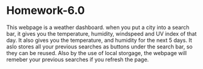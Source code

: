 # Homework-6.0

This webpage is a weather dashboard. when you put a city into a search bar, it gives you the temperature, humidity, windspeed and UV index of that day. It also gives you the temperature, and humidity for the next 5 days. It aslo stores all your previous searches as buttons under the search bar, so they can be reused. Also by the use of local storgage, the webpage will remeber your previous searches if you refresh the page.

